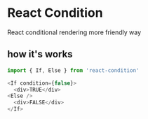 # React Condition

React conditional rendering more friendly way


## how it's works

```javascript
import { If, Else } from 'react-condition'

<If condition={false}>
  <div>TRUE</div>
<Else />
  <div>FALSE</div>
</If>
```

